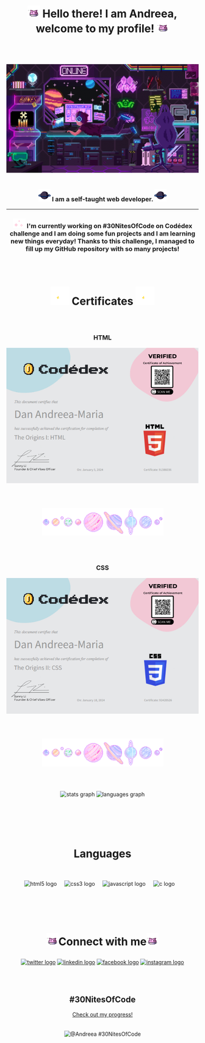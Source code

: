 <div align="center"><h1>   
     
![Nugget](nugget.gif) Hello there! I am Andreea, welcome to my profile! ![Nugget](nugget.gif)</h1>
</div>
 
<br><br>

![Space programmer](head-img.gif)
<br><br>

<h3 align="center">
   
![Space programmer](planety.gif) I am a self-taught web developer. ![Space programmer](planety.gif)</h3>

---

<h3 align="center">
   
![Sparkles](sparkles-lit.gif) I'm currently working on #30NitesOfCode on Codédex challenge and I am doing some fun projects and I am learning new things everyday! Thanks to this challenge, I managed to fill up my GitHub repository with so many projects! </h3>

<br><br>

<h1 align="center">
   
![Sparkles](sparkles-2.gif) Certificates ![Sparkles](sparkles-2.gif) </h1> 

<br>

<div align="center">
   <h3>HTML</h3> 
   
   ![HTML certificate](html-certificate.png)
</div>

<br><br>

<div align="center">
    <img src="planets.gif" alt="planets">
</div>

<br><br>

<div align="center">
   <h3>CSS</h3> 
   
   ![CSS certificate](css-certificate.png)
</div>

<br><br>

<div align="center">
    <img src="planets.gif" alt="planets">
</div>

<br><br>

<div align="center">
  <img src="https://github-readme-stats.vercel.app/api?username=danandreeamaria&hide_title=false&hide_rank=false&show_icons=true&include_all_commits=true&count_private=true&disable_animations=false&theme=dracula&locale=en&hide_border=false" height="150" alt="stats graph"  />
  <img src="https://github-readme-stats.vercel.app/api/top-langs?username=danandreeamaria&locale=en&hide_title=false&layout=compact&card_width=320&langs_count=5&theme=dracula&hide_border=false" height="150" alt="languages graph"  />
</div>
<br><br>

###
<br><br>
<div align="center">
<h1>Languages</h1>
  <br><br>
  <img src="https://cdn.jsdelivr.net/gh/devicons/devicon/icons/html5/html5-original.svg" height="30" alt="html5 logo"  />
  <img width="12" />
  <img src="https://cdn.jsdelivr.net/gh/devicons/devicon/icons/css3/css3-original.svg" height="30" alt="css3 logo"  />
  <img width="12" />
  <img src="https://cdn.jsdelivr.net/gh/devicons/devicon/icons/javascript/javascript-original.svg" height="30" alt="javascript logo"  />
  <img width="12" />
  <img src="https://cdn.jsdelivr.net/gh/devicons/devicon/icons/c/c-original.svg" height="30" alt="c logo"  />
  <img width="12" />
  <!--<img src="https://cdn.jsdelivr.net/gh/devicons/devicon/icons/python/python-original.svg" height="30" alt="python logo"  />
  <img width="12" />-->
  <!--<img src="https://cdn.jsdelivr.net/gh/devicons/devicon/icons/csharp/csharp-original.svg" height="30" alt="csharp logo"  />-->
  <!--<img src="https://cdn.jsdelivr.net/gh/devicons/devicon/icons/typescript/typescript-original.svg" height="30" alt="typescript logo"  />
  <img width="12" />-->
  <!--<img src="https://cdn.jsdelivr.net/gh/devicons/devicon/icons/react/react-original.svg" height="30" alt="react logo"  />
  <img width="12" />-->
</div>
<br><br>

<br><br>
<h1 align="center"> 

![Nugget](nugget.gif)Connect with me![Nugget](nugget.gif)</h1>
<p align="center">
<a href="https://twitter.com/thedeedeemaria" target="blank"><img src="https://img.shields.io/static/v1?message=Twitter&logo=twitter&label=&color=7743DB&logoColor=white&labelColor=&style=for-the-badge" height="35" alt="twitter 
  logo"  /></a>
<a href="https://linkedin.com/in/andreea-maria-dan-9a2b8a1b8/" target="blank"><img src="https://img.shields.io/static/v1?message=LinkedIn&logo=linkedin&label=&color=EF4040&logoColor=white&labelColor=&style=for-the-badge" 
  height="35" alt="linkedin logo"  /></a>
<a href="https://fb.com/andreea.maria.5680/" target="blank"><img src="https://img.shields.io/static/v1?message=Facebook&logo=facebook&label=&color=176B87&logoColor=white&labelColor=&style=for-the-badge" height="35" alt="facebook 
  logo"  /></a>
<a href="https://instagram.com/dmariaandreea" target="blank"><img src="https://img.shields.io/static/v1?message=Instagram&logo=instagram&label=&color=F7418F&logoColor=white&labelColor=&style=for-the-badge" height="35" 
  alt="instagram logo"  /></a>
</p>



<!--<img src="https://raw.DanAndreeaMaria.com/maurodesouza/maurodesouza/output/snake.svg" alt="Snake animation" />-->

<br><br>
<div align="center">
   
## #30NitesOfCode
  [Check out my progress!](https://www.codedex.io/@Andreea/30-nites-of-code)  
  <br><br>
  ![@Andreea #30NitesOfCode](https://www.codedex.io/api/petStatus?user=Andreea)
</div>
